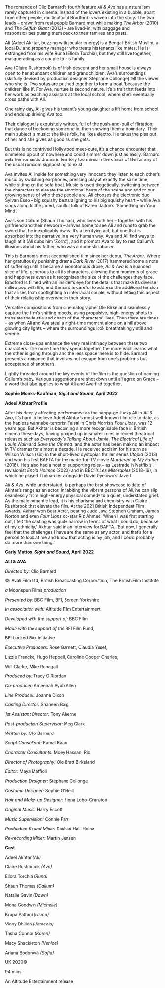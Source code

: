 
The romance of Clio Barnard’s fourth feature _Ali & Ava_ has a naturalism rarely captured in cinema. Instead of the lovers existing in a bubble, apart from other people, multicultural Bradford is woven into the story. The two leads – drawn from real people Barnard met while making _The Arbor_ (2010) and _The Selfish Giant_ (2013) – are lived-in, with baggage and responsibilities pulling them back to their families and pasts.

Ali (Adeel Akhtar, buzzing with jocular energy) is a Bengal-British Muslim, a local DJ and property manager who treats his tenants like mates. He is estranged from his wife Runa (Ellora Torchia), but they still live together, masquerading as a couple to his family.

Ava (Claire Rushbrook) is of Irish descent and her small house is always open to her abundant children and grandchildren. Ava’s surroundings (skilfully devised by production designer Stéphane Collonge) tell the viewer who she is. Two sofas are pushed together to form a boat ‘because the children like it’. For Ava, nurture is second nature. It’s a trait that feeds into her work as teaching assistant at the local school, where she’ll eventually cross paths with Ali.

One rainy day, Ali gives his tenant’s young daughter a lift home from school and ends up driving Ava too.

Their dialogue is exquisitely written, full of the push-and-pull of flirtation; that dance of beckoning someone in, then showing them a boundary. Their main subject is music: she likes folk, he likes electro. He takes the piss out of her and she gives as good as she gets.

But this is no contrived Hollywood meet-cute, it’s a chance encounter that simmered up out of nowhere and could simmer down just as easily. Barnard sets her romantic drama in territory too mired in the chaos of life for any of the usual romcom signposting to exist.

Ava invites Ali inside for something very innocent: they listen to each other’s music by switching earphones, pressing play at exactly the same time, while sitting on the sofa boat. Music is used diegetically, switching between the characters to elevate the emotional beats of the scene and add to our growing sense of who these people are. Ali chooses the electronic duo Sylvan Esso – big squishy beats aligning to his big squishy heart – while Ava sings along to the jaded, soulful folk of Karen Dalton’s ‘Something on Your Mind’.

Ava’s son Callum (Shaun Thomas), who lives with her – together with his girlfriend and their newborn – arrives home to see Ali and runs to grab the sword that he inexplicably owns. It’s a terrifying act, but one that is absorbed into the narrative in a very human way. Ava and Ali find ways to laugh at it (Ali dubs him ‘Zorro’), and it prompts Ava to lay to rest Callum’s illusions about his father, who was a domestic abuser.

This is Barnard’s most accomplished film since her debut, _The Arbor_. Where her gratuitously punishing drama _Dark River_ (2017) hammered home a note of suffering until it became a monotonous drone, _Ali & Ava_ is a nuanced slice of life, generous to all its characters, allowing them moments of grace and happiness even as it recognises the size of the challenges they face. Bradford is filmed with an insider’s eye for the details that make its diverse milieu pop with life, and Barnard is careful to address the additional tension that arises from spotlighting an interracial couple, without letting this aspect of their relationship overwhelm their story.

Versatile compositions from cinematographer Ole Birkeland seamlessly capture the film’s shifting moods, using propulsive, high-energy shots to translate the hustle and chaos of the characters’ lives. Then there are times – as when Ali and Ava steal a night-time moment alone on a hill above glowing city lights – where the surroundings look breathtakingly still and serene.

Extreme close-ups enhance the very real intimacy between these two characters. The more time they spend together, the more each learns what the other is going through and the less space there is to hide. Barnard presents a romance that involves not escape from one’s problems but acceptance of another’s.

Lightly threaded around the key events of the film is the question of naming Callum’s baby. Various suggestions are shot down until all agree on Grace – a word that also applies to what Ali and Ava find together.<br>

**Sophie Monks-Kaufman, _Sight and Sound_, April 2022**

**Adeel Akhtar Profile**

After his deeply affecting performance as the happy-go-lucky Ali in _Ali & Ava_, it’s hard to believe Adeel Akhtar’s most well-known film role to date, as the hapless wannabe-terrorist Faisal in Chris Morris’s _Four Lions_, was 12 years ago. But Akhtar is becoming a more recognisable face in British cinema these days, having popped up in smaller roles in recent theatrical releases such as _Everybody’s Talking About Jamie_, _The Electrical Life of Louis Wain_ and _Save the Cinema_; and the actor has been making an impact in TV dramas for almost a decade. He received acclaim for his turn as Wilson Wilson (sic) in the short-lived dystopian thriller series _Utopia_ (2013) and won his first BAFTA for the made-for-TV movie _Murdered by My Father_ (2016). He’s also had a host of supporting roles – as Lestrade in Netflix’s revisionist _Enola Holmes_ (2020) and in BBC1’s _Les Misérables_ (2018-19), in which he played Thénardier alongside David Oyelowo’s Javert.

_Ali & Ava_, while understated, is perhaps the best showcase to date of Akhtar’s range as an actor. Inhabiting the vibrant persona of Ali, he can slip seamlessly from high-energy physical comedy to a quiet, understated grief. As the male romantic lead, it is his charisma and chemistry with Claire Rushbrook that elevate the film. At the 2021 British Independent Film Awards, Akhtar won Best Actor, beating Jude Law, Stephen Graham, James Norton and even _Four Lions_ co-star Riz Ahmed. ‘When I was first starting out, I felt the casting was quite narrow in terms of what I could do, because of my ethnicity,’ Akhtar said in an interview for BAFTA. ‘But now, I generally feel that the challenges I have are the same as any actor, and that’s for a person to look at me and know that acting is my job, and I could probably do more than one thing.’

**Carly Mattox, _Sight and Sound_, April 2022**

  

**ALI & AVA**

_Directed by:_ Clio Barnard

©: Avali Film Ltd, British Broadcasting Corporation, The British Film Institute

_a_ Moonspun Films _production_

_Presented by:_ BBC Film, BFI, Screen Yorkshire

_In association with:_ Altitude Film Entertainment

_Developed with the support of:_ BBC Film

_Made with the support of the_ BFI Film Fund,

BFI Locked Box Initiative

_Executive Producers:_ Rose Garnett, Claudia Yusef,

Lizzie Francke, Hugo Heppell, Caroline Cooper Charles,

Will Clarke, Mike Runagall

_Produced by:_ Tracy O’Riordan

_Co-producer:_ Ameenah Ayub Allen

_Line Producer:_ Joanne Dixon

_Casting Director:_ Shaheen Baig

_1st Assistant Director:_ Tony Aherne

_Post-production Supervisor:_ Meg Clark

_Written by:_ Clio Barnard

_Script Consultant:_ Kamal Kaan

_Character Consultants:_ Moey Hassan, Rio

_Director of Photography:_ Ole Bratt Birkeland

_Editor:_ Maya Maffioli

_Production Designer:_ Stéphane Collonge

_Costume Designer:_ Sophie O’Neill

_Hair and Make-up Designer:_ Fiona Lobo-Cranston

_Original Music:_ Harry Escott

_Music Supervision:_ Connie Farr

_Production Sound Mixer:_ Rashad Hall-Heinz

_Re-recording Mixer:_ Martin Jensen

**Cast**

Adeel Akhtar _(Ali)_

Claire Rushbrook _(Ava)_

Ellora Torchia _(Runa)_

Shaun Thomas _(Callum)_

Natalie Gavin _(Dawn)_

Mona Goodwin _(Michelle)_

Krupa Pattani _(Usma)_

Vinny Dhillon _(Jameela)_

Tasha Connor _(Karen)_

Macy Shackleton _(Venice)_

Ariana Bodorova _(Sofia)_

UK 2020©

94 mins

An Altitude Entertainment release
<!--stackedit_data:
eyJoaXN0b3J5IjpbOTcxMjgzODg3XX0=
-->
